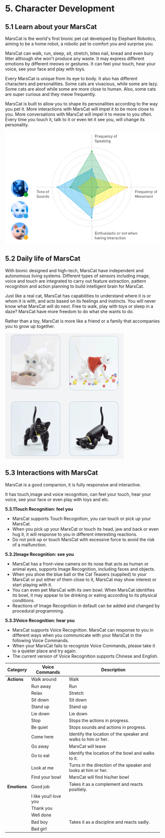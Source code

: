 # 5. Character Development

## 5.1 Learn about your MarsCat

MarsCat is the world's first bionic pet cat developed by Elephant Robotics, aiming to be a home robot, a robotic pet to comfort you and surprise you.

MarsCat can walk, run, sleep, sit, stretch, bites nail, knead and even bury litter although she won't produce any waste. It may express different emotions by different meows or gestures. It can feel your touch, hear your voice, see your face and play with toys.

Every MarsCat is unique from its eye to body. It also has different characters and personalities. Some cats are vivacious, while some are lazy. Some cats are aloof while some are more close to human. Also, some cats are super curious and they meow frequently.

MarsCat is built to allow you to shape its personalities according to the way you pet it. More interactions with MarsCat will impel it to be more close to you. More conversations with MarsCat will impel it to meow to you often. Every time you touch it, talk to it or even let it see you, will change its personality.

![性格](..\image\MarsCat_demo\1619491502181.png)

## 5.2 Daily life of MarsCat

With bionic designed and high-tech, MarsCat have independent and autonomous living systems. Different types of sensors including image, voice and touch are integrated to carry out feature extraction, pattern recognition and action planning to build intelligent brain for MarsCat.

Just like a real cat, MarsCat has capabilities to understand where it is or whom it is with, and acts based on its feelings and instincts. You will never know what MarsCat will do next. Free to walk, play with toys or sleep in a daze? MarsCat have more freedom to do what she wants to do.

Rather than a toy, MarsCat is more like a friend or a family that accompanies you to grow up together.

![](..\image\MarsCat_demo\1619491521668.png)

## 5.3 Interactions with MarsCat

MarsCat is a good companion, it is fully responsive and interactive.

It has touch,image and voice recognition, can feel your touch, hear your voice, see your face or even play with toys and etc.



**5.3.1Touch Recognition: feel you**

- MarsCat supports Touch Recognition, you can touch or pick up your MarsCat.
- When you pick up your MarsCat or touch its head, jaw and back or even hug it, it will response to you in different interesting reactions.
- Do not pick up or touch MarsCat with excessive force to avoid the risk of a malfunction.

**5.3.2Image Recognition: see you**

- MarsCat has a front-view camera on its nose that acts as human or animal eyes, supports Image Recognition, including faces and objects.
- When you show the blue ball or the Cat Teasers (supplied) to your MarsCat or put either of them close to it, MarsCat may show interest or start playing with it.
- You can even pet MarsCat with its own bowl. When MarsCat identifies its bowl, it may appear to be drinking or eating according to its physical conditions.
- Reactions of Image Recognition in default can be added and changed by procedural programming.

**5.3.3Voice Recognition: hear you**

- MarsCat supports Voice Recognition. MarsCat can response to you in different ways when you communicate with your MarsCat in the following Voice Commands.
- When your MarsCat fails to recognize Voice Commands, please take it to a quieter place and try again.
- The current version of Voice Recognition supports Chinese and English.


| **Category** | **Voice Commands**    | **Description**                                                |
| -------------- | ----------------------- | ---------------------------------------------------------------- |
| **Actions**  | Walk around           | Walk                                                           |
|              | Run away              | Run                                                            |
|              | Relax                 | Stretch                                                        |
|              | Sit down              | Sit down                                                       |
|              | Stand up              | Stand up                                                       |
|              | Lie down              | Lie down                                                       |
|              | Stop                  | Stops the actions in progress.                                 |
|              | Be quiet              | Stops sounds and actions in progress.                          |
|              | Come here             | Identify the location of the speaker and walks to him or her.  |
|              | Go away               | MarsCat will leave                                             |
|              | Go to eat             | Identify the location of the bowl and walks to it.             |
|              | Look at me            | Turns in the direction of the speaker and looks at him or her. |
|              | Find your bowl        | MarsCat will find his/her bowl                                 |
| **Emotions** | Good job              | Takes it as a complement and reacts positiely.                 |
|              | I like you/I love you |                                                                |
|              | Thank you             |                                                                |
|              | Well done             |                                                                |
|              | Bad boy               | Takes it as a discipline and reacts sadly.                     |
|              | Bad girl              |                                                                |
